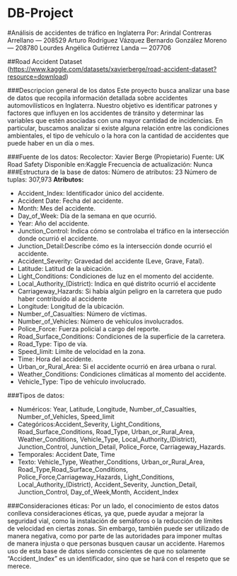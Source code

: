 # DB-Project
#Análisis de accidentes de tráfico en Inglaterra 
Por: 
Arindal Contreras Arrellano — 208529
Arturo Rodríguez Vázquez 
Bernardo González Moreno — 208780
Lourdes Angélica Gutiérrez Landa — 207706

##Road Accident Dataset 
(https://www.kaggle.com/datasets/xavierberge/road-accident-dataset?resource=download)


###Descripcion general de los datos 
Este proyecto busca analizar una base de datos que recopila información detallada sobre accidentes automovilísticos en Inglaterra. Nuestro objetivo es identificar patrones y factores que influyen en los accidentes de tránsito y determinar las variables que estén asociadas con una mayor cantidad de incidencias. En particular, buscamos analizar si existe alguna relación entre las condiciones ambientales, el tipo de vehículo  o la hora con la cantidad de accidentes que puede haber en un día o mes. 

###Fuente de los datos: 
Recolector: Xavier Berge (Propietario)
Fuente: UK Road Safety
Disponible en:Kaggle 
Frecuencia de actualización: Nunca 
###Estructura de la base de datos: 
Número de atributos: 23
Número de tuplas: 307,973
**Atributos:**
- Accident_Index: Identificador único del accidente.
- Accident Date: Fecha del accidente.
- Month: Mes del accidente.
- Day_of_Week: Día de la semana en que ocurrió.
- Year: Año del accidente.
- Junction_Control: Indica cómo se controlaba el tráfico en la intersección donde ocurrió el accidente.
- Junction_Detail:Describe cómo es la intersección donde ocurrió el accidente.
- Accident_Severity: Gravedad del accidente (Leve, Grave, Fatal).
- Latitude: Latitud de la ubicación.
- Light_Conditions: Condiciones de luz en el momento del accidente.
- Local_Authority_(District): Indica en qué distrito ocurrió el accidente
- Carriageway_Hazards: Si había algún peligro en la carretera que pudo haber contribuido al accidente
- Longitude: Longitud de la ubicación. 
- Number_of_Casualties: Número de víctimas.
- Number_of_Vehicles: Número de vehículos involucrados.
- Police_Force: Fuerza policial a cargo del reporte.
- Road_Surface_Conditions: Condiciones de la superficie de la carretera.
- Road_Type: Tipo de vía.
- Speed_limit: Límite de velocidad en la zona.
- Time: Hora del accidente.
- Urban_or_Rural_Area: Si el accidente ocurrió en área urbana o rural.
- Weather_Conditions: Condiciones climáticas al momento del accidente.
- Vehicle_Type: Tipo de vehículo involucrado.

###Tipos de datos: 
- Numéricos: Year, Latitude, Longitude, Number_of_Casualties, Number_of_Vehicles, Speed_limit
- Categóricos:Accident_Severity, Light_Conditions, Road_Surface_Conditions, Road_Type, Urban_or_Rural_Area, Weather_Conditions, Vehicle_Type, Local_Authority_(District), Junction_Control, Junction_Detail, Police_Force, Carriageway_Hazards. 
- Temporales: Accident Date, Time 
- Texto: Vehicle_Type, Weather_Conditions, Urban_or_Rural_Area, Road_Type,Road_Surface_Conditions, Police_Force,Carriageway_Hazards, Light_Conditions, Local_Authority_(District), Accident_Severity, Junction_Detail, Junction_Control, Day_of_Week,Month, Accident_Index

###Consideraciones éticas: 
Por un lado, el conocimiento de estos datos conlleva consideraciones éticas, ya que, puede ayudar a mejorar la seguridad vial, como la instalación de semáforos o la reducción de límites de velocidad en ciertas zonas. Sin embargo, también puede ser utilizado de manera negativa, como por parte de las autoridades para imponer multas de manera injusta o que personas busquen causar un accidente. Haremos uso de esta base de datos siendo conscientes de que no solamente “Accident_Index” es un identificador, sino que se hará con el respeto que se merece. 
